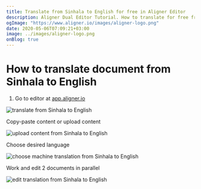 ```yaml
---
title: Translate from Sinhala to English for free in Aligner Editor
description: Aligner Dual Editor Tutorial. How to translate for free from Sinhala to English. Aligner is multilingual document management platform. 
ogImage: "https://www.aligner.io/images/aligner-logo.png"
date: 2020-05-06T07:09:21+03:00
image: ../images/aligner-logo.png
onBlog: true
---
```


# How to translate document from Sinhala to English

1. Go to editor at [app.aligner.io](https://app.aligner.io "Aligner App web page")

![translate from Sinhala to English](../aligner-blank-editor.png "translate from Sinhala to English")

Copy-paste content or upload content

![upload content from Sinhala to English](../aligner-uploaded-document.png "upload content from Sinhala to English")

Choose desired language

![choose machine translation from Sinhala to English](../aligner-language-dropdown.png "choose machine translation from Sinhala to English")

Work and edit 2 documents in parallel

![edit translation from Sinhala to English](../aligner-double-sitded-editor.png "edit translation from Sinhala to English")

